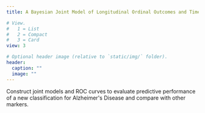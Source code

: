 ```yaml
---
title: A Bayesian Joint Model of Longitudinal Ordinal Outcomes and Time-to-event Data

# View.
#   1 = List
#   2 = Compact
#   3 = Card
view: 3

# Optional header image (relative to `static/img/` folder).
header:
  caption: ""
  image: ""
---
```


Construct joint models and ROC curves to evaluate predictive performance of a new classification for Alzheimer's Disease and compare with other markers.